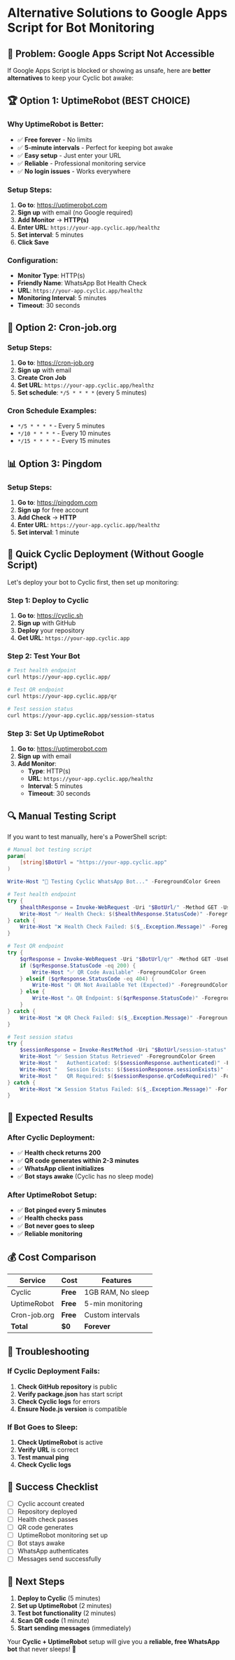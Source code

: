 # Alternative Solutions to Google Apps Script for Bot Monitoring

## 🚨 Problem: Google Apps Script Not Accessible

If Google Apps Script is blocked or showing as unsafe, here are **better alternatives** to keep your Cyclic bot awake:

## 🏆 **Option 1: UptimeRobot (BEST CHOICE)**

### Why UptimeRobot is Better:
- ✅ **Free forever** - No limits
- ✅ **5-minute intervals** - Perfect for keeping bot awake
- ✅ **Easy setup** - Just enter your URL
- ✅ **Reliable** - Professional monitoring service
- ✅ **No login issues** - Works everywhere

### Setup Steps:
1. **Go to**: https://uptimerobot.com
2. **Sign up** with email (no Google required)
3. **Add Monitor** → **HTTP(s)**
4. **Enter URL**: `https://your-app.cyclic.app/healthz`
5. **Set interval**: 5 minutes
6. **Click Save**

### Configuration:
- **Monitor Type**: HTTP(s)
- **Friendly Name**: WhatsApp Bot Health Check
- **URL**: `https://your-app.cyclic.app/healthz`
- **Monitoring Interval**: 5 minutes
- **Timeout**: 30 seconds

## 🔧 **Option 2: Cron-job.org**

### Setup Steps:
1. **Go to**: https://cron-job.org
2. **Sign up** with email
3. **Create Cron Job**
4. **Set URL**: `https://your-app.cyclic.app/healthz`
5. **Set schedule**: `*/5 * * * *` (every 5 minutes)

### Cron Schedule Examples:
- `*/5 * * * *` - Every 5 minutes
- `*/10 * * * *` - Every 10 minutes
- `*/15 * * * *` - Every 15 minutes

## 📊 **Option 3: Pingdom**

### Setup Steps:
1. **Go to**: https://pingdom.com
2. **Sign up** for free account
3. **Add Check** → **HTTP**
4. **Enter URL**: `https://your-app.cyclic.app/healthz`
5. **Set interval**: 1 minute

## 🚀 **Quick Cyclic Deployment (Without Google Script)**

Let's deploy your bot to Cyclic first, then set up monitoring:

### Step 1: Deploy to Cyclic
1. **Go to**: https://cyclic.sh
2. **Sign up** with GitHub
3. **Deploy** your repository
4. **Get URL**: `https://your-app.cyclic.app`

### Step 2: Test Your Bot
```bash
# Test health endpoint
curl https://your-app.cyclic.app/

# Test QR endpoint
curl https://your-app.cyclic.app/qr

# Test session status
curl https://your-app.cyclic.app/session-status
```

### Step 3: Set Up UptimeRobot
1. **Go to**: https://uptimerobot.com
2. **Sign up** with email
3. **Add Monitor**:
   - **Type**: HTTP(s)
   - **URL**: `https://your-app.cyclic.app/healthz`
   - **Interval**: 5 minutes
   - **Timeout**: 30 seconds

## 🔍 **Manual Testing Script**

If you want to test manually, here's a PowerShell script:

```powershell
# Manual bot testing script
param(
    [string]$BotUrl = "https://your-app.cyclic.app"
)

Write-Host "🧪 Testing Cyclic WhatsApp Bot..." -ForegroundColor Green

# Test health endpoint
try {
    $healthResponse = Invoke-WebRequest -Uri "$BotUrl/" -Method GET -UseBasicParsing
    Write-Host "✅ Health Check: $($healthResponse.StatusCode)" -ForegroundColor Green
} catch {
    Write-Host "❌ Health Check Failed: $($_.Exception.Message)" -ForegroundColor Red
}

# Test QR endpoint
try {
    $qrResponse = Invoke-WebRequest -Uri "$BotUrl/qr" -Method GET -UseBasicParsing
    if ($qrResponse.StatusCode -eq 200) {
        Write-Host "✅ QR Code Available" -ForegroundColor Green
    } elseif ($qrResponse.StatusCode -eq 404) {
        Write-Host "ℹ️ QR Not Available Yet (Expected)" -ForegroundColor Blue
    } else {
        Write-Host "⚠️ QR Endpoint: $($qrResponse.StatusCode)" -ForegroundColor Yellow
    }
} catch {
    Write-Host "❌ QR Check Failed: $($_.Exception.Message)" -ForegroundColor Red
}

# Test session status
try {
    $sessionResponse = Invoke-RestMethod -Uri "$BotUrl/session-status" -Method GET
    Write-Host "✅ Session Status Retrieved" -ForegroundColor Green
    Write-Host "   Authenticated: $($sessionResponse.authenticated)" -ForegroundColor White
    Write-Host "   Session Exists: $($sessionResponse.sessionExists)" -ForegroundColor White
    Write-Host "   QR Required: $($sessionResponse.qrCodeRequired)" -ForegroundColor White
} catch {
    Write-Host "❌ Session Status Failed: $($_.Exception.Message)" -ForegroundColor Red
}
```

## 🎯 **Expected Results**

### After Cyclic Deployment:
- ✅ **Health check returns 200**
- ✅ **QR code generates within 2-3 minutes**
- ✅ **WhatsApp client initializes**
- ✅ **Bot stays awake** (Cyclic has no sleep mode)

### After UptimeRobot Setup:
- ✅ **Bot pinged every 5 minutes**
- ✅ **Health checks pass**
- ✅ **Bot never goes to sleep**
- ✅ **Reliable monitoring**

## 💰 **Cost Comparison**

| Service | Cost | Features |
|---------|------|----------|
| Cyclic | **Free** | 1GB RAM, No sleep |
| UptimeRobot | **Free** | 5-min monitoring |
| Cron-job.org | **Free** | Custom intervals |
| **Total** | **$0** | **Forever** |

## 🔧 **Troubleshooting**

### If Cyclic Deployment Fails:
1. **Check GitHub repository** is public
2. **Verify package.json** has start script
3. **Check Cyclic logs** for errors
4. **Ensure Node.js version** is compatible

### If Bot Goes to Sleep:
1. **Check UptimeRobot** is active
2. **Verify URL** is correct
3. **Test manual ping**
4. **Check Cyclic logs**

## 🎉 **Success Checklist**

- [ ] Cyclic account created
- [ ] Repository deployed
- [ ] Health check passes
- [ ] QR code generates
- [ ] UptimeRobot monitoring set up
- [ ] Bot stays awake
- [ ] WhatsApp authenticates
- [ ] Messages send successfully

## 🚀 **Next Steps**

1. **Deploy to Cyclic** (5 minutes)
2. **Set up UptimeRobot** (2 minutes)
3. **Test bot functionality** (2 minutes)
4. **Scan QR code** (1 minute)
5. **Start sending messages** (immediately)

Your **Cyclic + UptimeRobot** setup will give you a **reliable, free WhatsApp bot** that never sleeps! 🎉
